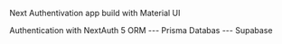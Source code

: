 Next Authentivation app build with Material UI

Authentication with NextAuth 5
ORM --- Prisma
Databas --- Supabase